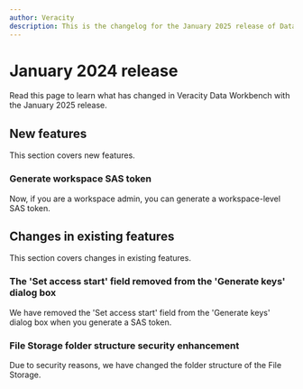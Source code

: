 ```yaml
---
author: Veracity
description: This is the changelog for the January 2025 release of Data Workbench.
---
```


# January 2024 release
Read this page to learn what has changed in Veracity Data Workbench with the January 2025 release.

## New features
This section covers new features.

### Generate workspace SAS token
Now, if you are a workspace admin, you can generate a workspace-level SAS token.

## Changes in existing features
This section covers changes in existing features.

### The 'Set access start' field removed from the 'Generate keys' dialog box
We have removed the 'Set access start' field from the 'Generate keys' dialog box when you generate a SAS token.

### File Storage folder structure security enhancement
Due to security reasons, we have changed the folder structure of the File Storage.
